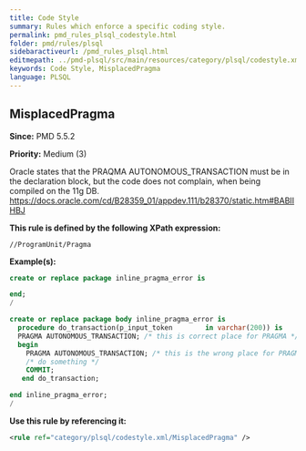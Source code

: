 ```yaml
---
title: Code Style
summary: Rules which enforce a specific coding style.
permalink: pmd_rules_plsql_codestyle.html
folder: pmd/rules/plsql
sidebaractiveurl: /pmd_rules_plsql.html
editmepath: ../pmd-plsql/src/main/resources/category/plsql/codestyle.xml
keywords: Code Style, MisplacedPragma
language: PLSQL
---
```

## MisplacedPragma

**Since:** PMD 5.5.2

**Priority:** Medium (3)

Oracle states that the PRAQMA AUTONOMOUS_TRANSACTION must be in the declaration block,
but the code does not complain, when being compiled on the 11g DB.
https://docs.oracle.com/cd/B28359_01/appdev.111/b28370/static.htm#BABIIHBJ

**This rule is defined by the following XPath expression:**
``` xpath
//ProgramUnit/Pragma
```

**Example(s):**

``` sql
create or replace package inline_pragma_error is

end;
/

create or replace package body inline_pragma_error is
  procedure do_transaction(p_input_token        in varchar(200)) is
  PRAGMA AUTONOMOUS_TRANSACTION; /* this is correct place for PRAGMA */
  begin
    PRAGMA AUTONOMOUS_TRANSACTION; /* this is the wrong place for PRAGMA -> violation */
    /* do something */
    COMMIT;
   end do_transaction;

end inline_pragma_error;
/
```

**Use this rule by referencing it:**
``` xml
<rule ref="category/plsql/codestyle.xml/MisplacedPragma" />
```

